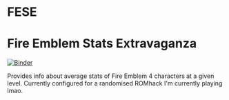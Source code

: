 # FESE
Fire Emblem Stats Extravaganza
==============================

[![Binder](https://mybinder.org/badge_logo.svg)](https://mybinder.org/v2/gh/flumpledoo/FESE/master?urlpath=%2Fvoila%2Frender%2FFESE.ipynb)



Provides info about average stats of Fire Emblem 4 characters at a given level. Currently configured for a randomised ROMhack I'm currently playing lmao.
